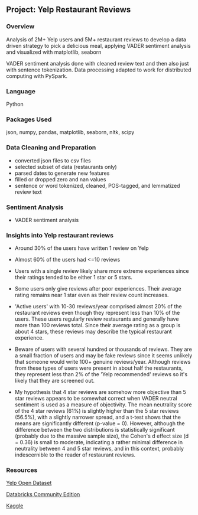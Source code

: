 
## Project: Yelp Restaurant Reviews

### Overview
Analysis of 2M+ Yelp users and 5M+ restaurant reviews to develop a data driven strategy to pick a delicious meal, applying VADER sentiment analysis and visualized with matplotlib, seaborn

VADER sentiment analysis done with cleaned review text and then also just with sentence tokenization. Data processing adapted to work for distributed computing with PySpark.

### Language
Python

### Packages Used
json, numpy, pandas, matplotlib, seaborn, nltk, scipy

### Data Cleaning and Preparation
- converted json files to csv files
- selected subset of data (restaurants only)
- parsed dates to generate new features
- filled or dropped zero and nan values
- sentence or word tokenized, cleaned, POS-tagged, and lemmatized review text

### Sentiment Analysis
- VADER sentiment analysis	

### Insights into Yelp restaurant reviews
- Around 30% of the users have written 1 review on Yelp
- Almost 60% of the users had <=10 reviews
- Users with a single review likely share more extreme experiences since their ratings tended to be either 1 star or 5 stars.
- Some users only give reviews after poor experiences. Their average rating remains near 1 star even as their review count increases.
- 'Active users' with 10-30 reviews/year comprised almost 20% of the restaurant reviews even though they represent less than 10% of the users. These users regularly review restaurants and generally have more than 100 reviews total. Since their average rating as a group is about 4 stars, these reviews may describe the typical restaurant experience.
- Beware of users with several hundred or thousands of reviews. They are a small fraction of users and may be fake reviews since it seems unlikely that someone would write 100+ genuine reviews/year. Although reviews from these types of users were present in about half the restaurants, they represent less than 2% of the 'Yelp recommended' reviews so it's likely that they are screened out.

- My hypothesis that 4 star reviews are somehow more objective than 5 star reviews appears to be somewhat correct when VADER neutral sentiment is used as a measure of objectivity. The mean neutrality score of the 4 star reviews (61%) is slightly higher than the 5 star reviews (56.5%), with a slightly narrower spread, and a t-test shows that the means are significantly different (p-value = 0). However, although the difference between the two distributions is statistically significant (probably due to the massive sample size), the Cohen's d effect size (d = 0.36) is small to moderate, indicating a rather minimal difference in neutrality between 4 and 5 star reviews, and in this context, probably indescernible to the reader of restaurant reviews.



### Resources
[Yelp Open Dataset](https://www.yelp.com/dataset)

[Databricks Community Edition](https://community.cloud.databricks.com/)

[Kaggle](https://www.kaggle.com/)
